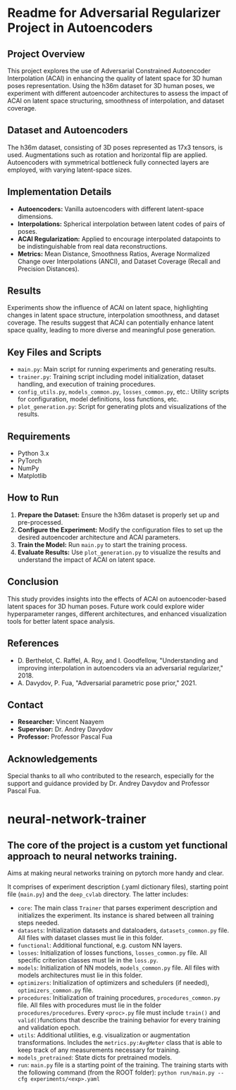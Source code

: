 # Readme for Adversarial Regularizer Project in Autoencoders

## Project Overview
This project explores the use of Adversarial Constrained Autoencoder Interpolation (ACAI) in enhancing the quality of latent space for 3D human poses representation. Using the h36m dataset for 3D human poses, we experiment with different autoencoder architectures to assess the impact of ACAI on latent space structuring, smoothness of interpolation, and dataset coverage.

## Dataset and Autoencoders
The h36m dataset, consisting of 3D poses represented as 17x3 tensors, is used. Augmentations such as rotation and horizontal flip are applied. Autoencoders with symmetrical bottleneck fully connected layers are employed, with varying latent-space sizes.

## Implementation Details
- **Autoencoders:** Vanilla autoencoders with different latent-space dimensions.
- **Interpolations:** Spherical interpolation between latent codes of pairs of poses.
- **ACAI Regularization:** Applied to encourage interpolated datapoints to be indistinguishable from real data reconstructions.
- **Metrics:** Mean Distance, Smoothness Ratios, Average Normalized Change over Interpolations (ANCI), and Dataset Coverage (Recall and Precision Distances).

## Results
Experiments show the influence of ACAI on latent space, highlighting changes in latent space structure, interpolation smoothness, and dataset coverage. The results suggest that ACAI can potentially enhance latent space quality, leading to more diverse and meaningful pose generation.

## Key Files and Scripts
- `main.py`: Main script for running experiments and generating results.
- `trainer.py`: Training script including model initialization, dataset handling, and execution of training procedures.
- `config_utils.py`, `models_common.py`, `losses_common.py`, etc.: Utility scripts for configuration, model definitions, loss functions, etc.
- `plot_generation.py`: Script for generating plots and visualizations of the results.

## Requirements
- Python 3.x
- PyTorch
- NumPy
- Matplotlib

## How to Run
1. **Prepare the Dataset:** Ensure the h36m dataset is properly set up and pre-processed.
2. **Configure the Experiment:** Modify the configuration files to set up the desired autoencoder architecture and ACAI parameters.
3. **Train the Model:** Run `main.py` to start the training process.
4. **Evaluate Results:** Use `plot_generation.py` to visualize the results and understand the impact of ACAI on latent space.

## Conclusion
This study provides insights into the effects of ACAI on autoencoder-based latent spaces for 3D human poses. Future work could explore wider hyperparameter ranges, different architectures, and enhanced visualization tools for better latent space analysis.

## References
- D. Berthelot, C. Raffel, A. Roy, and I. Goodfellow, "Understanding and improving interpolation in autoencoders via an adversarial regularizer," 2018.
- A. Davydov, P. Fua, "Adversarial parametric pose prior," 2021.

## Contact
- **Researcher:** Vincent Naayem
- **Supervisor:** Dr. Andrey Davydov
- **Professor:** Professor Pascal Fua

## Acknowledgements
Special thanks to all who contributed to the research, especially for the support and guidance provided by Dr. Andrey Davydov and Professor Pascal Fua.



# neural-network-trainer

## The core of the project is a custom yet functional approach to neural networks training.

Aims at making neural networks training on pytorch more handy and clear.

It comprises of experiment description (.yaml dictionary files), starting point file (`main.py`) and the `deep_cvlab` directory. The latter includes:

- `core`: The main class `Trainer` that parses experiment description and initializes the experiment. Its instance is shared between all training steps needed.
- `datasets`: Initialization datasets and dataloaders, `datasets_common.py` file. All files with dataset classes must lie in this folder. 
- `functional`: Additional functional, e.g. custom NN layers.
- `losses`: Initialization of losses functions, `losses_common.py` file. All specific criterion classes must lie in the `loss.py`.
- `models`: Initialization of NN models, `models_common.py` file. All files with models architectures must lie in this folder. 
- `optimizers`: Initialization of optimizers and schedulers (if needed), `optimizers_common.py` file. 
- `procedures`: Initialization of training procedures, `procedures_common.py` file. All files with procedures must lie in the folder `procedures/procedures`. Every `<proc>.py` file must include `train()` and `valid()`functions that describe the training behavior for every training and validation epoch. 
- `utils`: Additional utilities, e.g. visualization or augmentation transformations. Includes the `metrics.py:AvgMeter` class that is able to keep track of any measurements necessary for training.
- `models_pretrained`: State dicts for pretrained models. 
- `run`: `main.py` file is a starting point of the training. The training starts with the following command (from the ROOT folder): `python run/main.py --cfg experiments/<exp>.yaml`
